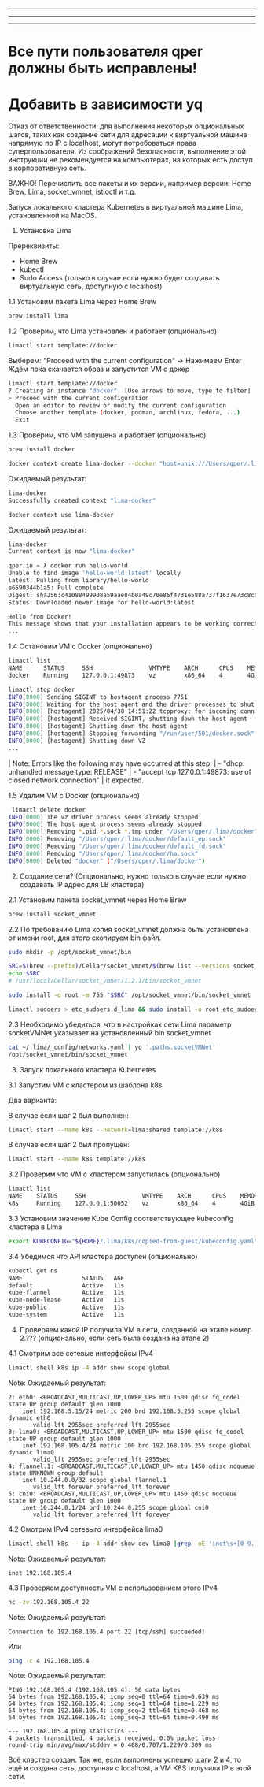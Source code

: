 
***
***
***


# Все пути пользователя qper должны быть исправлены!
# Добавить в зависимости yq

Отказ от ответственности: для выполнения некоторых опциональных шагов, таких как создание сети для адресации к виртуальной машине напрямую по IP с localhost, могут потребоваться права суперпользователя. Из соображений безопасности, выполнение этой инструкции не рекомендуется на компьютерах, на которых есть доступ в корпоративную сеть.

ВАЖНО! Перечислить все пакеты и их версии, например версии: Home Brew, Lima, socket_vmnet, istioctl и т.д.

Запуск локального кластера Kubernetes в виртуальной машине Lima, установленной на MacOS.

1. Установка Lima

Пререквизиты:
- Home Brew
- kubectl
- Sudo Access (только в случае если нужно будет создавать виртуальную сеть, доступную с localhost)


1.1 Установим пакета Lima через Home Brew

```bash
brew install lima
```


1.2 Проверим, что Lima установлен и работает (опционально)

```bash
limactl start template://docker
```


Выберем: "Proceed with the current configuration" -> Нажимаем Enter
Ждём пока скачается образ и запустится VM c докер

```bash
limactl start template://docker
? Creating an instance "docker"  [Use arrows to move, type to filter]
> Proceed with the current configuration
  Open an editor to review or modify the current configuration
  Choose another template (docker, podman, archlinux, fedora, ...)
  Exit
```


1.3 Проверим, что VM запущена и работает (опционально)

```bash
brew install docker
```

```bash
docker context create lima-docker --docker "host=unix:///Users/qper/.lima/docker/sock/docker.sock"
```

Ожидаемый результат:
```bash
lima-docker
Successfully created context "lima-docker"
```

```bash
docker context use lima-docker
```
Ожидаемый результат:
```bash
lima-docker
Current context is now "lima-docker"
```

```bash
qper in ~ λ docker run hello-world
Unable to find image 'hello-world:latest' locally
latest: Pulling from library/hello-world
e6590344b1a5: Pull complete 
Digest: sha256:c41088499908a59aae84b0a49c70e86f4731e588a737f1637e73c8c09d995654
Status: Downloaded newer image for hello-world:latest

Hello from Docker!
This message shows that your installation appears to be working correctly.
...
```

1.4 Остановим VM с Docker (опционально)

```bash
limactl list
NAME      STATUS     SSH                VMTYPE    ARCH      CPUS    MEMORY    DISK      DIR
docker    Running    127.0.0.1:49873    vz        x86_64    4       4GiB      100GiB    ~/.lima/docker
```

```bash
limactl stop docker
INFO[0000] Sending SIGINT to hostagent process 7751     
INFO[0000] Waiting for the host agent and the driver processes to shut down 
INFO[0000] [hostagent] 2025/04/30 14:51:22 tcpproxy: for incoming conn 127.0.0.1:49877, error dialing "192.168.5.15:22": connect tcp 192.168.5.15:22: connection was refused 
INFO[0000] [hostagent] Received SIGINT, shutting down the host agent 
INFO[0000] [hostagent] Shutting down the host agent     
INFO[0000] [hostagent] Stopping forwarding "/run/user/501/docker.sock" (guest) to "/Users/qper/.lima/docker/sock/docker.sock" (host) 
INFO[0000] [hostagent] Shutting down VZ
...
```

| Note: Errors like the following may have occurred at this step:
| - "dhcp: unhandled message type: RELEASE" 
| - "accept tcp 127.0.0.1:49873: use of closed network connection"
| it expected.

1.5 Удалим VM с Docker (опционально)

```bash
 limactl delete docker 
INFO[0000] The vz driver process seems already stopped  
INFO[0000] The host agent process seems already stopped 
INFO[0000] Removing *.pid *.sock *.tmp under "/Users/qper/.lima/docker" 
INFO[0000] Removing "/Users/qper/.lima/docker/default_ep.sock" 
INFO[0000] Removing "/Users/qper/.lima/docker/default_fd.sock" 
INFO[0000] Removing "/Users/qper/.lima/docker/ha.sock"  
INFO[0000] Deleted "docker" ("/Users/qper/.lima/docker") 
```

2. Создание сети? (Опционально, нужно только в случае если нужно создавать IP адрес для LB кластера)

2.1 Установим пакета socket_vmnet через Home Brew

```bash
brew install socket_vmnet
```

2.2 По требованию Lima копия socket_vmnet должна быть установлена от имени root, для этого скопируем bin файл.


```bash
sudo mkdir -p /opt/socket_vmnet/bin
```

```bash
SRC=$(brew --prefix)/Cellar/socket_vmnet/$(brew list --versions socket_vmnet | awk '{print $2}')/bin/socket_vmnet
echo $SRC
# /usr/local/Cellar/socket_vmnet/1.2.1/bin/socket_vmnet
```

```bash
sudo install -o root -m 755 "$SRC" /opt/socket_vmnet/bin/socket_vmnet
```

```bash
limactl sudoers > etc_sudoers.d_lima && sudo install -o root etc_sudoers.d_lima "/private/etc/sudoers.d/lima"
```

2.3 Необходимо убедиться, что в настройках сети Lima параметр socketVMNet указывает на установленный bin socket_vmnet

```bash
cat ~/.lima/_config/networks.yaml | yq '.paths.socketVMNet'
/opt/socket_vmnet/bin/socket_vmnet
```


3. Запуск локального кластера Kubernetes

3.1 Запустим VM с кластером из шаблона k8s

   Два варианта:

В случае если шаг 2 был выполнен:

```bash
limactl start --name k8s --network=lima:shared template://k8s
```

В случае если шаг 2 был пропущен:

```bash
limactl start --name k8s template://k8s
```

3.2 Проверим что VM с кластером запустилась (опционально)

```bash
limactl list
NAME    STATUS     SSH                VMTYPE    ARCH      CPUS    MEMORY    DISK      DIR
k8s     Running    127.0.0.1:50052    vz        x86_64    4       4GiB      100GiB    ~/.lima/k8s
```


3.3 Установим значение Kube Config соответствующее kubeconfig кластера в Lima
```bash
export KUBECONFIG="${HOME}/.lima/k8s/copied-from-guest/kubeconfig.yaml"
```

3.4 Убедимся что API кластера доступен (опционально)

```bash
kubectl get ns
NAME                 STATUS   AGE
default              Active   11s
kube-flannel         Active   11s
kube-node-lease      Active   11s
kube-public          Active   11s
kube-system          Active   11s
```

4. Проверяем какой IP получила VM в сети, созданной на этапе номер 2.??? (опционально, если сеть была создана на этапе 2)

4.1 Смотрим все сетевые интерфейсы IPv4

```bash
limactl shell k8s ip -4 addr show scope global
```

Note: Ожидаемый результат:

```log
2: eth0: <BROADCAST,MULTICAST,UP,LOWER_UP> mtu 1500 qdisc fq_codel state UP group default qlen 1000
    inet 192.168.5.15/24 metric 200 brd 192.168.5.255 scope global dynamic eth0
       valid_lft 2955sec preferred_lft 2955sec
3: lima0: <BROADCAST,MULTICAST,UP,LOWER_UP> mtu 1500 qdisc fq_codel state UP group default qlen 1000
    inet 192.168.105.4/24 metric 100 brd 192.168.105.255 scope global dynamic lima0
       valid_lft 2955sec preferred_lft 2955sec
4: flannel.1: <BROADCAST,MULTICAST,UP,LOWER_UP> mtu 1450 qdisc noqueue state UNKNOWN group default 
    inet 10.244.0.0/32 scope global flannel.1
       valid_lft forever preferred_lft forever
5: cni0: <BROADCAST,MULTICAST,UP,LOWER_UP> mtu 1450 qdisc noqueue state UP group default qlen 1000
    inet 10.244.0.1/24 brd 10.244.0.255 scope global cni0
       valid_lft forever preferred_lft forever
```

4.2 Смотрим IPv4 сетевыго интерфейса lima0

```bash
limactl shell k8s -- ip -4 addr show dev lima0 |grep -oE 'inet\s+[0-9.]+'
```

Note: Ожидаемый результат:

```log
inet 192.168.105.4
```

4.3 Проверяем доступность VM с использованием этого IPv4


```bash
nc -zv 192.168.105.4 22
```

Note: Ожидаемый результат:

```log
Connection to 192.168.105.4 port 22 [tcp/ssh] succeeded!
```

Или

```bash
ping -c 4 192.168.105.4
```

Note: Ожидаемый результат:

```log
PING 192.168.105.4 (192.168.105.4): 56 data bytes
64 bytes from 192.168.105.4: icmp_seq=0 ttl=64 time=0.639 ms
64 bytes from 192.168.105.4: icmp_seq=1 ttl=64 time=1.229 ms
64 bytes from 192.168.105.4: icmp_seq=2 ttl=64 time=0.468 ms
64 bytes from 192.168.105.4: icmp_seq=3 ttl=64 time=0.490 ms

--- 192.168.105.4 ping statistics ---
4 packets transmitted, 4 packets received, 0.0% packet loss
round-trip min/avg/max/stddev = 0.468/0.707/1.229/0.309 ms
```

Всё кластер создан.
Так же, если выполнены успешно шаги 2 и 4, то ещё и создана сеть, доступная с localhost, а VM K8S получила IP в этой сети.
